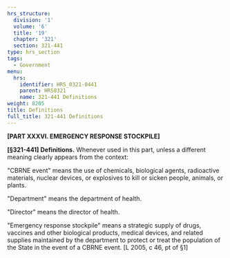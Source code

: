 ```yaml
---
hrs_structure:
  division: '1'
  volume: '6'
  title: '19'
  chapter: '321'
  section: 321-441
type: hrs_section
tags:
  - Government
menu:
  hrs:
    identifier: HRS_0321-0441
    parent: HRS0321
    name: 321-441 Definitions
weight: 8205
title: Definitions
full_title: 321-441 Definitions
---
```

**[PART XXXVI. EMERGENCY RESPONSE STOCKPILE]**

**[§321-441] Definitions.** Whenever used in this part, unless a different meaning clearly appears from the context:

"CBRNE event" means the use of chemicals, biological agents, radioactive materials, nuclear devices, or explosives to kill or sicken people, animals, or plants.

"Department" means the department of health.

"Director" means the director of health.

"Emergency response stockpile" means a strategic supply of drugs, vaccines and other biological products, medical devices, and related supplies maintained by the department to protect or treat the population of the State in the event of a CBRNE event. [L 2005, c 46, pt of §1]